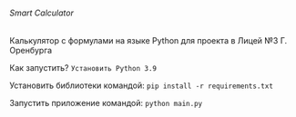 ###### Smart Calculator

Калькулятор с формулами на языке Python для проекта в Лицей №3 Г. Оренбурга

Как запустить?
`Установить Python 3.9`

Установить библиотеки командой: `pip install -r requirements.txt`

Запустить приложение командой:  `python main.py`
